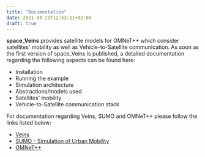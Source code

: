 ```yaml
---
title: "Documentation"
date: 2021-08-23T12:53:11+02:00
draft: true
---
```


**space_Veins** provides satellite models for OMNeT++ which consider satellites' mobility as well as Vehicle-to-Satellite communication.
As soon as the first version of space_Veins is published, a detailed documentation regarding the following aspects can be found here:
- Installation
- Running the example
- Simulation architecture
- Abstractions/models used
- Satellites' mobility
- Vehicle-to-Satellite communication stack

For documentation regarding Veins, SUMO and OMNeT++ please follow the links listed below:
- [Veins](http://veins.car2x.org/documentation/)
- [SUMO - Simulation of Urban Mobility](https://sumo.dlr.de/docs/index.html)
- [OMNeT++](https://omnetpp.org/documentation/)
